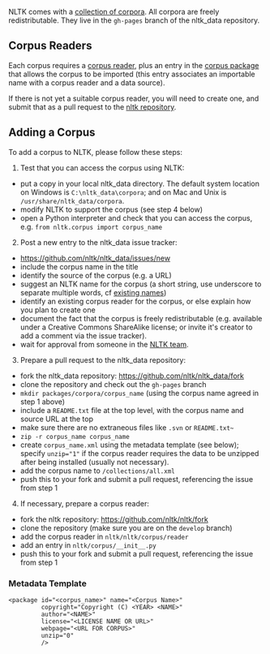 NLTK comes with a [collection of corpora](http://www.nltk.org/nltk_data/). All corpora are freely redistributable. They live in the `gh-pages` branch of the nltk_data repository.

## Corpus Readers

Each corpus requires a [corpus reader](https://github.com/nltk/nltk/tree/develop/nltk/corpus/reader), plus an entry in the [corpus package](https://github.com/nltk/nltk/blob/develop/nltk/corpus/__init__.py) that allows the corpus to be imported (this entry associates an importable name with a corpus reader and a data source).

If there is not yet a suitable corpus reader, you will need to create one, and submit that as a pull request to the [nltk repository](https://github.com/nltk/nltk).

## Adding a Corpus

To add a corpus to NLTK, please follow these steps:

1. Test that you can access the corpus using NLTK:
  * put a copy in your local nltk_data directory. The default system location on Windows is `C:\nltk_data\corpora`; and on Mac and Unix is `/usr/share/nltk_data/corpora`.
  * modify NLTK to support the corpus (see step 4 below)
  * open a Python interpreter and check that you can access the corpus, e.g. `from nltk.corpus import corpus_name`

2. Post a new entry to the nltk_data issue tracker:
  * https://github.com/nltk/nltk_data/issues/new
  * include the corpus name in the title
  * identify the source of the corpus (e.g. a URL)
  * suggest an NLTK name for the corpus (a short string, use underscore to separate multiple words, cf [existing names](https://github.com/nltk/nltk_data/tree/gh-pages/packages/corpora))
  * identify an existing corpus reader for the corpus, or else explain how you plan to create one
  * document the fact that the corpus is freely redistributable (e.g. available under a Creative Commons ShareAlike license; or invite it's creator to add a comment via the issue tracker).
  * wait for approval from someone in the [NLTK team](https://github.com/orgs/nltk/teams/team-nltk).

3. Prepare a pull request to the nltk_data repository:
  * fork the nltk_data repository: https://github.com/nltk/nltk_data/fork
  * clone the repository and check out the `gh-pages` branch
  * `mkdir packages/corpora/corpus_name` (using the corpus name agreed in step 1 above)
  * include a `README.txt` file at the top level, with the corpus name and source URL at the top
  * make sure there are no extraneous files like `.svn` or `README.txt~`
  * `zip -r corpus_name corpus_name`
  * create `corpus_name.xml` using the metadata template (see below); specify `unzip="1"` if the corpus reader requires the data to be unzipped after being installed (usually not necessary).
  * add the corpus name to `/collections/all.xml`
  * push this to your fork and submit a pull request, referencing the issue from step 1

4. If necessary, prepare a corpus reader:
  * fork the nltk repository: https://github.com/nltk/nltk/fork
  * clone the repository (make sure you are on the `develop` branch)
  * add the corpus reader in `nltk/nltk/corpus/reader`
  * add an entry in `nltk/corpus/__init__.py`
  * push this to your fork and submit a pull request, referencing the issue from step 1

### Metadata Template

```
<package id="<corpus_name>" name="<Corpus Name>"
         copyright="Copyright (C) <YEAR> <NAME>"
         author="<NAME>"
         license="<LICENSE NAME OR URL>"
         webpage="<URL FOR CORPUS>"
         unzip="0"
         />
```

